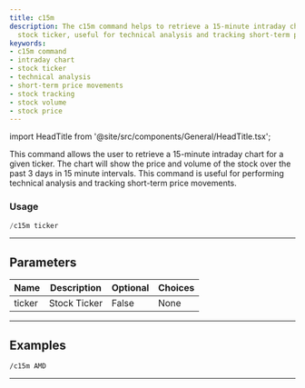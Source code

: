 ```yaml
---
title: c15m
description: The c15m command helps to retrieve a 15-minute intraday chart for a specific
  stock ticker, useful for technical analysis and tracking short-term price movements.
keywords:
- c15m command
- intraday chart
- stock ticker
- technical analysis
- short-term price movements
- stock tracking
- stock volume
- stock price
---
```


import HeadTitle from '@site/src/components/General/HeadTitle.tsx';

<HeadTitle title="charts: c15m - Telegram Reference | OpenBB Bot Docs" />

This command allows the user to retrieve a 15-minute intraday chart for a given ticker. The chart will show the price and volume of the stock over the past 3 days in 15 minute intervals. This command is useful for performing technical analysis and tracking short-term price movements.

### Usage

```python wordwrap
/c15m ticker
```

---

## Parameters

| Name | Description | Optional | Choices |
| ---- | ----------- | -------- | ------- |
| ticker | Stock Ticker | False | None |


---

## Examples

```
/c15m AMD
```

---
